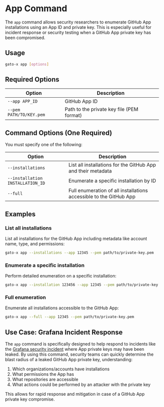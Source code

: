 # App Command

The `app` command allows security researchers to enumerate GitHub App installations using an App ID and private key. This is especially useful for incident response or security testing when a GitHub App private key has been compromised.

## Usage

```bash
gato-x app [options]
```

## Required Options

| Option | Description |
|--------|-------------|
| `--app APP_ID` | GitHub App ID |
| `--pem PATH/TO/KEY.pem` | Path to the private key file (PEM format) |

## Command Options (One Required)

You must specify one of the following:

| Option | Description |
|--------|-------------|
| `--installations` | List all installations for the GitHub App and their metadata |
| `--installation INSTALLATION_ID` | Enumerate a specific installation by ID |
| `--full` | Full enumeration of all installations accessible to the GitHub App |

## Examples

### List all installations

List all installations for the GitHub App including metadata like account name, type, and permissions:

```bash
gato-x app --installations --app 12345 --pem path/to/private-key.pem
```

### Enumerate a specific installation

Perform detailed enumeration on a specific installation:

```bash
gato-x app --installation 123456 --app 12345 --pem path/to/private-key.pem
```

### Full enumeration

Enumerate all installations accessible to the GitHub App:

```bash
gato-x app --full --app 12345 --pem path/to/private-key.pem
```

## Use Case: Grafana Incident Response

The `app` command is specifically designed to help respond to incidents like the [Grafana security incident](https://x.com/adnanthekhan/status/1916283652100559246) where App private keys may have been leaked. By using this command, security teams can quickly determine the blast radius of a leaked GitHub App private key, understanding:

1. Which organizations/accounts have installations
2. What permissions the App has
3. What repositories are accessible
4. What actions could be performed by an attacker with the private key

This allows for rapid response and mitigation in case of a GitHub App private key compromise.
